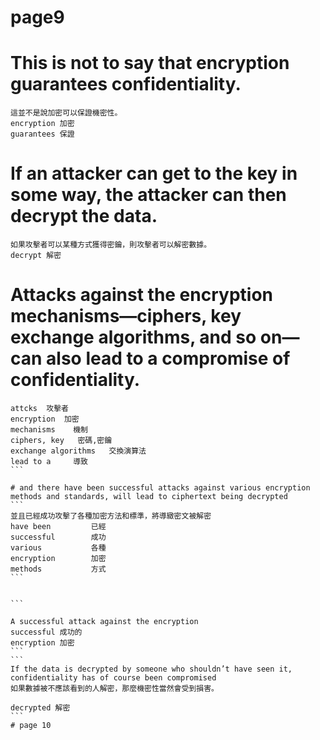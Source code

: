 # page9

# This is not to say that encryption guarantees confidentiality.
```
這並不是說加密可以保證機密性。
encryption 加密
guarantees 保證
```

# If an attacker can get to the key in some way, the attacker can then decrypt the data.
```
如果攻擊者可以某種方式獲得密鑰，則攻擊者可以解密數據。
decrypt 解密
```

# Attacks against the encryption mechanisms—ciphers, key exchange algorithms, and so on—can also lead to a compromise of confidentiality.
````
attcks  攻擊者
encryption  加密
mechanisms    機制
ciphers, key   密碼,密鑰
exchange algorithms   交換演算法
lead to a     導致
```

# and there have been successful attacks against various encryption methods and standards, will lead to ciphertext being decrypted
```
並且已經成功攻擊了各種加密方法和標準，將導緻密文被解密
have been         已經
successful        成功
various           各種
encryption        加密
methods           方式
```


```

A successful attack against the encryption
successful 成功的
encryption 加密
```
```
If the data is decrypted by someone who shouldn’t have seen it, confidentiality has of course been compromised
如果數據被不應該看到的人解密，那麼機密性當然會受到損害。

decrypted 解密
```
# page 10
